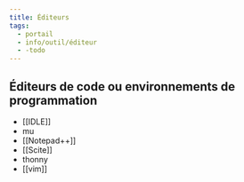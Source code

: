 ```yaml
---
title: Éditeurs
tags:
  - portail
  - info/outil/éditeur
  - -todo
---
```


## Éditeurs de code ou environnements de programmation

- [[IDLE]]
- mu
- [[Notepad++]]
- [[Scite]]
- thonny
- [[vim]]
